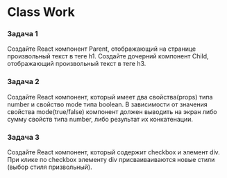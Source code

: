 # Class Work 

### Задача 1 
Создайте React компонент Parent, отображающий на странице произвольный текст в теге h1. Создайте дочерний компонент Child, отображающий произвольный текст в теге h3. 

### Задача 2 
Создайте React компонент, который имеет два свойства(props) типа number  и свойство mode типа boolean. В зависимости от значения свойства mode(true/false) компонент должен выводить на экран либо сумму свойств типа number, либо результат их конкатенации. 

### Задача 3 
Создайте React компонент, который содержит checkbox и элемент div. При клике по checkbox элементу div присваиваиваются новые стили (выбор стиля призвольный). 
